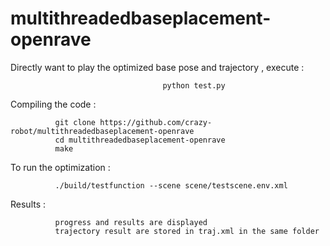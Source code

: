 multithreadedbaseplacement-openrave
==================


Directly want to play the optimized base pose and trajectory , execute :

                                      python test.py


Compiling the code :

              git clone https://github.com/crazy-robot/multithreadedbaseplacement-openrave
              cd multithreadedbaseplacement-openrave
              make
              
To run the optimization :

              ./build/testfunction --scene scene/testscene.env.xml
              
              
Results :
    
              progress and results are displayed
              trajectory result are stored in traj.xml in the same folder
